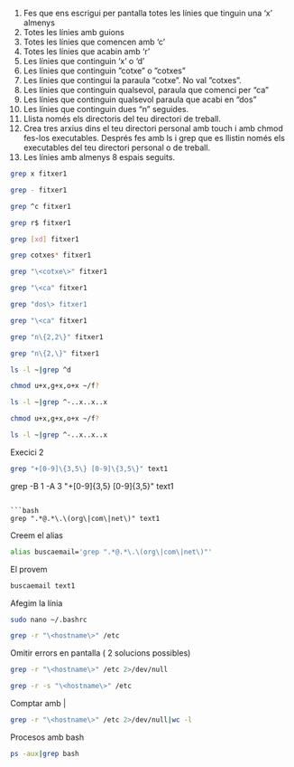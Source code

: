 1. Fes que ens escrigui per pantalla totes les línies que tinguin una ‘x’ almenys
2. Totes les línies amb guions
3. Totes les línies que comencen amb ‘c’
4. Totes les línies que acabin amb ‘r’
5. Les línies que continguin ‘x’ o ‘d’
6. Les línies que continguin ”cotxe” o ”cotxes”
7. Les línies que contingui la paraula “cotxe”. No val ”cotxes”.
8. Les línies que continguin qualsevol, paraula que comenci per “ca”
9. Les línies que continguin qualsevol paraula que acabi en “dos”
10. Les línies que continguin dues “n” seguides.
11. Llista només els directoris del teu directori de treball.
12. Crea tres arxius dins el teu directori personal amb touch i amb chmod fes-los
executables. Després fes amb ls i grep que es llistin només els executables del teu
directori personal o de treball.
13. Les línies amb almenys 8 espais seguits.
```bash
grep x fitxer1 
```
```bash
grep - fitxer1 
```
```bash
grep ^c fitxer1 
```
```bash
grep r$ fitxer1 
```
```bash
grep [xd] fitxer1 
```
```bash
grep cotxes* fitxer1 
```
```bash
grep "\<cotxe\>" fitxer1
```
```bash
grep "\<ca" fitxer1
```
```bash
grep "dos\> fitxer1
```
```bash
grep "\<ca" fitxer1
```
```bash
grep "n\{2,2\}" fitxer1
```
```bash
grep "n\{2,\}" fitxer1
```
```bash
ls -l ~|grep ^d
```
```bash
chmod u+x,g+x,o+x ~/f?
```
```bash
ls -l ~|grep ^-..x..x..x
```
```bash
chmod u+x,g+x,o+x ~/f?
```
```bash
ls -l ~|grep ^-..x..x..x
```

Execici 2
```bash
grep "+[0-9]\{3,5\} [0-9]\{3,5\}" text1 
```
grep -B 1 -A 3 "+[0-9]\{3,5\} [0-9]\{3,5\}" text1 
```

```bash
grep ".*@.*\.\(org\|com\|net\)" text1 
```
Creem el alias
```bash
alias buscaemail='grep ".*@.*\.\(org\|com\|net\)"'
```
El provem
```bash
buscaemail text1 
```
Afegim la línia
```bash
sudo nano ~/.bashrc
```
```bash
grep -r "\<hostname\>" /etc
```
Omitir errors en pantalla ( 2 solucions possibles)
```bash
grep -r "\<hostname\>" /etc 2>/dev/null
```
```bash
grep -r -s "\<hostname\>" /etc
```
Comptar amb |
```bash
grep -r "\<hostname\>" /etc 2>/dev/null|wc -l
```
Procesos amb bash
```bash
ps -aux|grep bash
```


